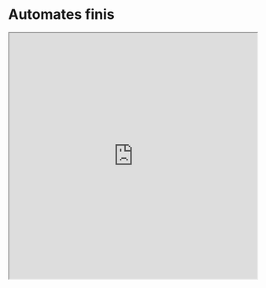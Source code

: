 # Automates finis
<iframe src=https://mozilla.github.io/pdf.js/web/viewer.html?file=https://raw.githubusercontent.com/fortierq/cours/main/langage/automate/cours/automate.pdf#zoom=page-fit&pagemode=none height=500 width=100% allowfullscreen></iframe>